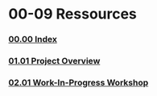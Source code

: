 # 00-09 Ressources


### [00.00 Index](00%20Index/00.00%20Index.md)
### [01.01 Project Overview](01%20About/01.01%20Project%20Overview.md)

### [02.01 Work-In-Progress Workshop](02%20Marks/02.01%20Work-In-Progress%20Workshop.md)